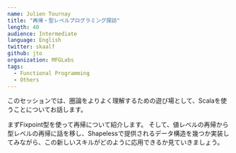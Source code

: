 ```yaml
---
name: Julien Tournay
title: "再帰・型レベルプログラミング探訪"
length: 40
audience: Intermediate
language: English
twitter: skaalf
github: jto
organization: MFGLabs
tags:
  - Functional Programming
  - Others
---
```

このセッションでは、圏論をよりよく理解するための遊び場として、Scalaを使うことについてお話します。

まずFixpoint型を使って再帰について紹介します。
そして、値レベルの再帰から型レベルの再帰に話を移し、Shapelessで提供されるデータ構造を幾つか実装してみながら、この新しいスキルがどのように応用できるか見ていきましょう。